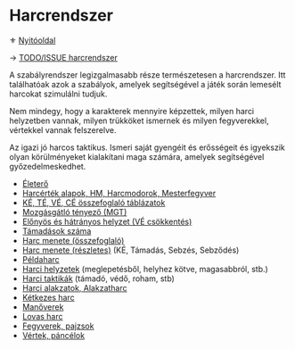 # Harcrendszer

⚜️ [Nyitóoldal](start.md)

→ [TODO/ISSUE harcrendszer](https://github.com/kaktusztea/km100/wiki/TODO.ISSUE.harcrendszer)

A szabályrendszer legizgalmasabb része természetesen a harcrendszer. Itt találhatóak azok a szabályok, amelyek segítségével a játék során lemesélt harcokat szimulálni tudjuk.

Nem mindegy, hogy a karakterek mennyire képzettek, milyen harci helyzetben vannak, milyen trükköket ismernek és milyen fegyverekkel, vértekkel vannak felszerelve.

Az igazi jó harcos taktikus. Ismeri saját gyengéit és erősségeit és igyekszik olyan körülményeket kialakítani maga számára, amelyek segítségével győzedelmeskedhet.

- [Életerő](061_eletero.md)
- [Harcérték alapok, HM, Harcmodorok, Mesterfegyver](062_01_harcertekek_elemei.md)
- [KÉ, TÉ, VÉ, CÉ összefoglaló táblázatok](062_02_ke_te_ve_ce.md)
- [Mozgásgátló tényező (MGT)](063_01_mgt.md)
- [Előnyös és hátrányos helyzet (VÉ csökkentés)](063_02_elonyos_hatranyos_helyzet.md)
- [Támadások száma](063_03_tamadasok_szama__akcio__mozgas.md)
- [Harc menete (összefoglaló)](064_01_02_harc_menete_osszefoglalas.md)
- [Harc menete (részletes)](064_01_02_harc_menete_reszletes.md) (KÉ, Támadás, Sebzés, Sebződés)
- [Példaharc](064_02_peldaharc.md)
- [Harci helyzetek](065_01_harci_helyzetek.md) (meglepetésből, helyhez kötve, magasabbról, stb.)
- [Harci taktikák](065_02_harci_taktikak.md) (támadó, védő, roham, stb)
- [Harci alakzatok, Alakzatharc](065_03_harci_alakzatok.md)
- [Kétkezes harc](065_04_ketkezes_harc.md)
- [Manőverek](065_05_manoverek.md)
- [Lovas harc](066_harc_lohartol.md)
- [Fegyverek, pajzsok](067_fegyverek.md)
- [Vértek, páncélok](068_vertek_pancelok.md)
